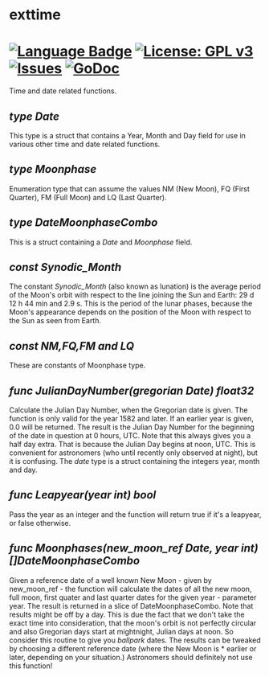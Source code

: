 
# exttime
# [![Language Badge](https://img.shields.io/badge/Language-Go-blue.svg)](https://go.dev) [![License: GPL v3](https://img.shields.io/github/license/jdavid5815/exttime)](https://www.gnu.org/licenses/gpl-3.0) [![Issues](https://img.shields.io/github/issues/jdavid5815/exttime)](https://github.com/jdavid5815/exttime/issues) [![GoDoc](https://godoc.org/github.com/jdavid5815/exttime?status.svg)](https://godoc.org/github.com/jdavid5815/exttime)

Time and date related functions.

## *type Date*

This type is a struct that contains a Year, Month and Day field for use in various other time and date related functions.

## *type Moonphase*
Enumeration type that can assume the values NM (New Moon), FQ (First Quarter), FM (Full Moon) and LQ (Last Quarter).

## *type DateMoonphaseCombo*

This is a struct containing a *Date* and *Moonphase* field.

## *const Synodic_Month*

The constant *Synodic_Month* (also known as lunation) is the average period of the Moon's orbit with respect to the line joining the Sun and Earth: 29 d 12 h 44 min and 2.9 s. This is the period of the lunar phases, because the Moon's appearance depends on the position of the Moon with respect to the Sun as seen from Earth.

## *const NM,FQ,FM and LQ*

These are constants of Moonphase type.

## *func JulianDayNumber(gregorian Date) float32*

Calculate the Julian Day Number, when the Gregorian date is given. The function is only valid for the year 1582 and later. If an earlier year is given, 0.0 will be returned. The result is the Julian Day Number for the beginning of the date in question at 0 hours, UTC. Note that this always gives you a half day extra. That is because the Julian Day begins at noon, UTC. This is convenient for astronomers (who until recently only observed at night), but it is confusing. The *date* type is a struct containing the integers year, month and day.

## *func Leapyear(year int) bool*

Pass the year as an integer and the function will return true if it's a leapyear, or false otherwise.

## *func Moonphases(new_moon_ref Date, year int) []DateMoonphaseCombo*

Given a reference date of a well known New Moon - given by new_moon_ref - the function will calculate the dates of all the new moon, full moon, first quater and last quarter dates
for the given year - parameter year. The result is returned in a slice of DateMoonphaseCombo. Note that results might be off by a day. This is due the fact that we don't take the exact time into consideration, that the moon's orbit is not perfectly circular and also Gregorian days start at mightnight, Julian days at noon. So consider this routine to give you *ballpark* dates. The results can be tweaked by choosing a different reference date (where the New Moon is * earlier or later, depending on your situation.) Astronomers should
definitely not use this function!